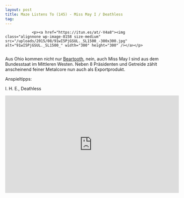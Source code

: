 ```yaml
---
layout: post
title: Maze Listens To (145) - Miss May I / Deathless
tag: 
---
```



                <p><a href="https://itun.es/at/-V4a8"><img class="alignnone wp-image-8158 size-medium" src="/uploads/2015/08/91wI5PjGSUL._SL1500_-300x300.jpg" alt="91wI5PjGSUL._SL1500_" width="300" height="300" /></a></p>
<img src="/uploads/2010/02/maze_listens_to_5stars.png" alt="" />
<p>Aus Ohio kommen nicht nur <a href="http://mazedlx.net/blog/2015/07/07/maze-listens-to-144-beartooth-disgusting/">Beartooth</a>, nein, auch Miss May I sind aus dem Bundesstaat im Mittleren Westen. Neben 8 Präsidenten und Getreide zählt anscheinend feiner Metalcore nun auch als Exportprodukt.</p>
<p>Anspieltipps:</p>
<p>I. H. E., Deathless</p>
<iframe width="560" height="315" src="https://www.youtube.com/embed/Pkb3lp15ZUA" frameborder="0" allowfullscreen></iframe>
            
